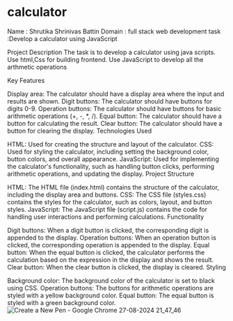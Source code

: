 # calculator
Name : Shrutika Shrinivas Battin
Domain : full stack web development
task :Develop a calculator using JavaScript

Project Description
The task is to develop a calculator using java scripts. Use html,Css for building frontend. Use JavaScript to develop all the arthmetic operations

Key Features

Display area: The calculator should have a display area where the input and results are shown.
Digit buttons: The calculator should have buttons for digits 0-9.
Operation buttons: The calculator should have buttons for basic arithmetic operations (+, -, *, /).
Equal button: The calculator should have a button for calculating the result.
Clear button: The calculator should have a button for clearing the display.
Technologies Used

HTML: Used for creating the structure and layout of the calculator.
CSS: Used for styling the calculator, including setting the background color, button colors, and overall appearance.
JavaScript: Used for implementing the calculator's functionality, such as handling button clicks, performing arithmetic operations, and updating the display.
Project Structure

HTML: The HTML file (index.html) contains the structure of the calculator, including the display area and buttons.
CSS: The CSS file (styles.css) contains the styles for the calculator, such as colors, layout, and button styles.
JavaScript: The JavaScript file (script.js) contains the code for handling user interactions and performing calculations.
Functionality

Digit buttons: When a digit button is clicked, the corresponding digit is appended to the display.
Operation buttons: When an operation button is clicked, the corresponding operation is appended to the display.
Equal button: When the equal button is clicked, the calculator performs the calculation based on the expression in the display and shows the result.
Clear button: When the clear button is clicked, the display is cleared.
Styling

Background color: The background color of the calculator is set to black using CSS.
Operation buttons: The buttons for arithmetic operations are styled with a yellow background color.
Equal button: The equal button is styled with a green background color.
![Create a New Pen - Google Chrome 27-08-2024 21_47_46](https://github.com/user-attachments/assets/224c006f-c31a-48e8-8c89-552acd4d2ef4)


